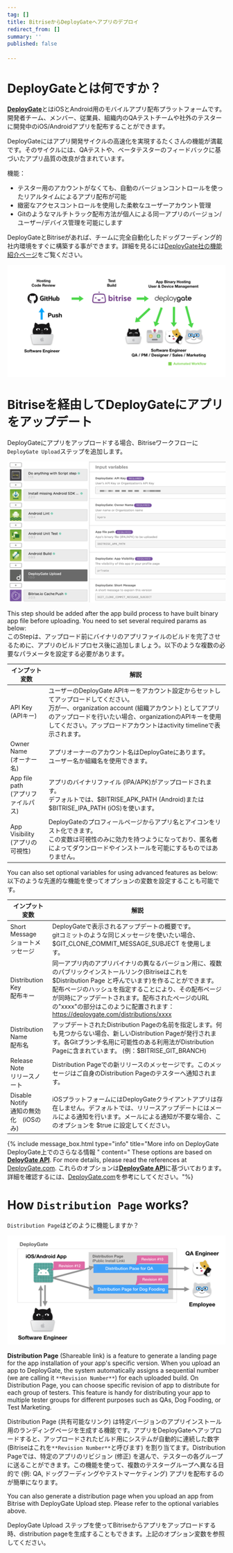 ```yaml
---
tag: []
title: BitriseからDeployGateへアプリのデプロイ
redirect_from: []
summary: ''
published: false

---
```

# DeployGateとは何ですか？

[**DeployGate**](https://deploygate.com/?)とはiOSとAndroid用のモバイルアプリ配布プラットフォームです。開発者チーム、メンバー、従業員、組織内のQAテストチームや社外のテスターに開発中のiOS/Androidアプリを配布することができます。

DeployGateにはアプリ開発サイクルの高速化を実現するたくさんの機能が満載です。そのサイクルには、QAテストや、ベータテスターのフィードバックに基づいたアプリ品質の改良が含まれています。

機能：

* テスター用のアカウントがなくても、自動のバージョンコントロールを使ったリアルタイムによるアプリ配布が可能
* 緻密なアクセスコントロールを使用した柔軟なユーザーアカウント管理
* Gitのようなマルチトラック配布方法が個人による同一アプリのバージョン/ユーザー/デバイス管理を可能にします

DeployGateとBitriseがあれば、チームに完全自動化したドッグフーディング的社内環境をすぐに構築する事ができます。詳細を見るには[DeployGate社の機能紹介ページ](https://deploygate.com/features?)をご覧ください。

![Automated app distribution workflow](/img/tutorials/deploy/deploygate/flow.png)

# Bitriseを経由してDeployGateにアプリをアップデート

DeployGateにアプリをアップロードする場合、Bitriseワークフローに`DeployGate Upload`ステップを追加します。

![DeployGate Workflow Step](/img/tutorials/deploy/deploygate/step.png)

This step should be added after the app build process to have built binary app file before uploading. You need to set several required params as below:  
このStepは、アップロード前にバイナリのアプリファイルのビルドを完了させるために、アプリのビルドプロセス後に追加しましょう。以下のような複数の必要なパラメータを設定する必要があります。

| インプット変数 | 解説 |
| --- | --- |
| API Key <br>(APIキー) | ユーザーのDeployGate APIキーをアカウント設定からセットしてアップロードしてください。 <br>万が一、organization account (組織アカウント) としてアプリのアップロードを行いたい場合、organizationのAPIキーを使用してください。アップロードアカウントはactivity timelineで表示されます。|
| Owner Name <br>(オーナー名) | アプリオーナーのアカウント名はDeployGateにあります。 <br> ユーザー名か組織名を使用できます。 |
| App file path <br>(アプリファイルパス) | アプリのバイナリファイル (IPA/APK)がアップロードされます。<br>デフォルトでは、$BITRISE_APK_PATH (Android)または $BITRISE_IPA_PATH (iOS)を使います。 |
| App Visibility <br>(アプリの可視性) | DeployGateのプロフィールページからアプリ名とアイコンをリスト化できます。<br>この変数は可視性のみに効力を持つようになっており、匿名者によってダウンロードやインストールを可能にするものではありません。 |

You can also set optional variables for using advanced features as below:  
以下のような先進的な機能を使ってオプションの変数を設定することも可能です。

| インプット変数 | 解説 |
| --- | --- |
| Short Message <br>ショートメッセージ | DeployGateで表示されるアップデートの概要です。<br>gitコミットのような同じメッセージを使いたい場合、$GIT_CLONE_COMMIT_MESSAGE_SUBJECT を使用します。|
| Distribution Key <br>配布キー | 同一アプリ内のアプリバイナリの異なるバージョン用に、複数のパブリックインストールリンク(Bitriseはこれを $Distribution Page と呼んでいます)を作ることができます。 <br>配布ページのハッシュを指定することにより、その配布ページが同時にアップデートされます。配布されたページのURLの"xxxx"の部分はこのように配置されます：https://deploygate.com/distributions/xxxx|
| Distribution Name <br>配布名 | アップデートされたDistribution Pageの名前を指定します。何も見つからない場合、新しいDistribution Pageが発行されます。各Gitブランチ名用に可能性のある利用法がDistribution Pageに含まれています。 (例：$BITRISE_GIT_BRANCH) |
| Release Note <br>リリースノート | Distribution Pageでの新リリースのメッセージです。このメッセージはご自身のDistribution Pageのテスターへ通知されます。 |
| Disable Notify <br>通知の無効化　(iOSのみ) |  iOSプラットフォームにはDeployGateクライアントアプリは存在しません。デフォルトでは、リリースアップデートにはメールによる通知を行います。メールによる通知が不要な場合、このオプションを $true に設定してください。 |

{% include message_box.html type="info" title="More info on DeployGate DeployGate上でのさらなる情報 " content=" These options are based on [**DeloyGate API**](https://docs.deploygate.com/reference). For more details, please read the references at [DeployGate.com](https://deploygate.com?locale=en). これらのオプションは[**DeployGate API**]()に基づいております。詳細を確認するには、[DeployGate.com](https://deploygate.com/?)を参考にしてください。"%}

# How `Distribution Page` works?

`Distribution Page`はどのように機能しますか？

![Distribution Page](/img/tutorials/deploy/deploygate/distribution_page.png)

**Distribution Page** (Shareable link) is a feature to generate a landing page for the app installation of your app's specific version. When you upload an app to DeployGate, the system automatically assigns a sequential number (we are calling it `**Revision Number**`) for each uploaded build. On Distribution Page, you can choose specific revision of app to distribute for each group of testers. This feature is handy for distributing your app to multiple tester groups for different purposes such as QAs, Dog Fooding, or Test Marketing.

Distribution Page (共有可能なリンク) は特定バージョンのアプリインストール用のランディングページを生成する機能です。アプリをDeployGateへアップロードすると、アップロードされたビルド用にシステムが自動的に連続した数字 (Bitriseはこれを`**Revision Number**`と呼びます) を割り当てます。Distribution Pageでは、特定のアプリのリビジョン (修正) を選んで、テスターの各グループに送ることができます。この機能を使って、複数のテスターグループへ異なる目的で (例: QA, ドッグフーディングやテストマーケティング) アプリを配布するのが簡単になります。

You can also generate a distribution page when you upload an app from Bitrise with DeployGate Upload step. Please refer to the optional variables above.

DeployGate Upload ステップを使ってBitriseからアプリをアップロードする時、distribution pageを生成することもできます。上記のオプション変数を参照してください。